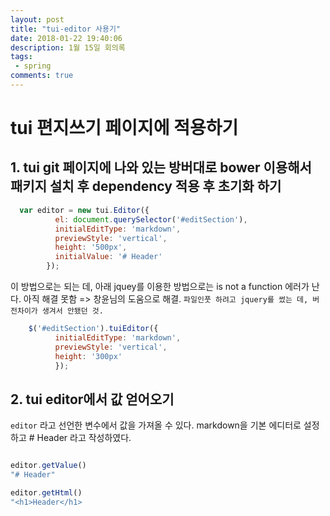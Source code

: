 ```yaml
---
layout: post
title: "tui-editor 사용기"
date: 2018-01-22 19:40:06
description: 1월 15일 회의록
tags: 
 - spring
comments: true
---
```


# tui 편지쓰기 페이지에 적용하기

## 1.  tui git 페이지에 나와 있는 방버대로 bower 이용해서 패키지 설치 후 dependency 적용 후 초기화 하기

```javascript
  var editor = new tui.Editor({
          el: document.querySelector('#editSection'),
          initialEditType: 'markdown',
          previewStyle: 'vertical',
          height: '500px',
          initialValue: '# Header'
        });
```

이 방법으로는 되는 데, 아래 jquey를 이용한 방법으로는 is not a function 에러가 난다. 아직 해결 못함
=> 창윤님의 도움으로 해결. ```파일인풋 하려고 jquery를 썼는 데, 버전차이가 생겨서 안됐던 것.```

```javascript
    $('#editSection').tuiEditor({
          initialEditType: 'markdown',
          previewStyle: 'vertical',
          height: '300px'
          });
```

## 2. tui editor에서 값 얻어오기

`editor` 라고 선언한 변수에서 값을 가져올 수 있다.
markdown을 기본 에디터로 설정하고 # Header 라고 작성하였다.

```javascript

editor.getValue()
"# Header"

editor.getHtml()
"<h1>Header</h1>
```


